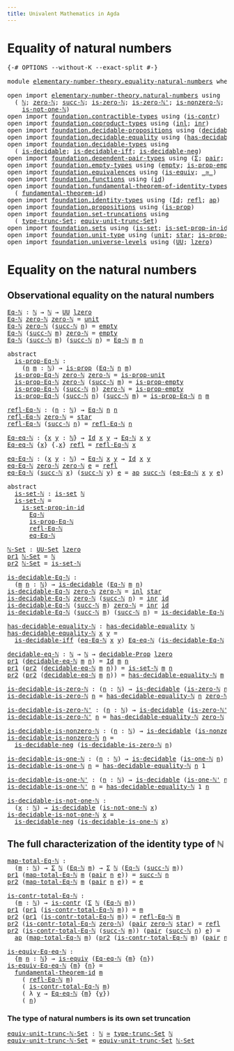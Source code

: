 ```yaml
---
title: Univalent Mathematics in Agda
---
```


# Equality of natural numbers

<pre class="Agda"><a id="86" class="Symbol">{-#</a> <a id="90" class="Keyword">OPTIONS</a> <a id="98" class="Pragma">--without-K</a> <a id="110" class="Pragma">--exact-split</a> <a id="124" class="Symbol">#-}</a>

<a id="129" class="Keyword">module</a> <a id="136" href="elementary-number-theory.equality-natural-numbers.html" class="Module">elementary-number-theory.equality-natural-numbers</a> <a id="186" class="Keyword">where</a>

<a id="193" class="Keyword">open</a> <a id="198" class="Keyword">import</a> <a id="205" href="elementary-number-theory.natural-numbers.html" class="Module">elementary-number-theory.natural-numbers</a> <a id="246" class="Keyword">using</a>
  <a id="254" class="Symbol">(</a> <a id="256" href="elementary-number-theory.natural-numbers.html#1444" class="Datatype">ℕ</a><a id="257" class="Symbol">;</a> <a id="259" href="elementary-number-theory.natural-numbers.html#1465" class="InductiveConstructor">zero-ℕ</a><a id="265" class="Symbol">;</a> <a id="267" href="elementary-number-theory.natural-numbers.html#1478" class="InductiveConstructor">succ-ℕ</a><a id="273" class="Symbol">;</a> <a id="275" href="elementary-number-theory.natural-numbers.html#1742" class="Function">is-zero-ℕ</a><a id="284" class="Symbol">;</a> <a id="286" href="elementary-number-theory.natural-numbers.html#1794" class="Function">is-zero-ℕ&#39;</a><a id="296" class="Symbol">;</a> <a id="298" href="elementary-number-theory.natural-numbers.html#1926" class="Function">is-nonzero-ℕ</a><a id="310" class="Symbol">;</a> <a id="312" href="elementary-number-theory.natural-numbers.html#1988" class="Function">is-one-ℕ</a><a id="320" class="Symbol">;</a> <a id="322" href="elementary-number-theory.natural-numbers.html#2033" class="Function">is-one-ℕ&#39;</a><a id="331" class="Symbol">;</a>
    <a id="337" href="elementary-number-theory.natural-numbers.html#2080" class="Function">is-not-one-ℕ</a><a id="349" class="Symbol">)</a>
<a id="351" class="Keyword">open</a> <a id="356" class="Keyword">import</a> <a id="363" href="foundation.contractible-types.html" class="Module">foundation.contractible-types</a> <a id="393" class="Keyword">using</a> <a id="399" class="Symbol">(</a><a id="400" href="foundation-core.contractible-types.html#992" class="Function">is-contr</a><a id="408" class="Symbol">)</a>
<a id="410" class="Keyword">open</a> <a id="415" class="Keyword">import</a> <a id="422" href="foundation.coproduct-types.html" class="Module">foundation.coproduct-types</a> <a id="449" class="Keyword">using</a> <a id="455" class="Symbol">(</a><a id="456" href="foundation.coproduct-types.html#1239" class="InductiveConstructor">inl</a><a id="459" class="Symbol">;</a> <a id="461" href="foundation.coproduct-types.html#1262" class="InductiveConstructor">inr</a><a id="464" class="Symbol">)</a>
<a id="466" class="Keyword">open</a> <a id="471" class="Keyword">import</a> <a id="478" href="foundation.decidable-propositions.html" class="Module">foundation.decidable-propositions</a> <a id="512" class="Keyword">using</a> <a id="518" class="Symbol">(</a><a id="519" href="foundation.decidable-propositions.html#1883" class="Function">decidable-Prop</a><a id="533" class="Symbol">)</a>
<a id="535" class="Keyword">open</a> <a id="540" class="Keyword">import</a> <a id="547" href="foundation.decidable-equality.html" class="Module">foundation.decidable-equality</a> <a id="577" class="Keyword">using</a> <a id="583" class="Symbol">(</a><a id="584" href="foundation.decidable-equality.html#1785" class="Function">has-decidable-equality</a><a id="606" class="Symbol">)</a>
<a id="608" class="Keyword">open</a> <a id="613" class="Keyword">import</a> <a id="620" href="foundation.decidable-types.html" class="Module">foundation.decidable-types</a> <a id="647" class="Keyword">using</a>
  <a id="655" class="Symbol">(</a> <a id="657" href="foundation.decidable-types.html#1905" class="Function">is-decidable</a><a id="669" class="Symbol">;</a> <a id="671" href="foundation.decidable-types.html#5050" class="Function">is-decidable-iff</a><a id="687" class="Symbol">;</a> <a id="689" href="foundation.decidable-types.html#4740" class="Function">is-decidable-neg</a><a id="705" class="Symbol">)</a>
<a id="707" class="Keyword">open</a> <a id="712" class="Keyword">import</a> <a id="719" href="foundation.dependent-pair-types.html" class="Module">foundation.dependent-pair-types</a> <a id="751" class="Keyword">using</a> <a id="757" class="Symbol">(</a><a id="758" href="foundation-core.dependent-pair-types.html#502" class="Record">Σ</a><a id="759" class="Symbol">;</a> <a id="761" href="foundation-core.dependent-pair-types.html#575" class="InductiveConstructor">pair</a><a id="765" class="Symbol">;</a> <a id="767" href="foundation-core.dependent-pair-types.html#592" class="Field">pr1</a><a id="770" class="Symbol">;</a> <a id="772" href="foundation-core.dependent-pair-types.html#604" class="Field">pr2</a><a id="775" class="Symbol">)</a>
<a id="777" class="Keyword">open</a> <a id="782" class="Keyword">import</a> <a id="789" href="foundation.empty-types.html" class="Module">foundation.empty-types</a> <a id="812" class="Keyword">using</a> <a id="818" class="Symbol">(</a><a id="819" href="foundation-core.empty-types.html#1044" class="Datatype">empty</a><a id="824" class="Symbol">;</a> <a id="826" href="foundation-core.empty-types.html#2364" class="Function">is-prop-empty</a><a id="839" class="Symbol">)</a>
<a id="841" class="Keyword">open</a> <a id="846" class="Keyword">import</a> <a id="853" href="foundation.equivalences.html" class="Module">foundation.equivalences</a> <a id="877" class="Keyword">using</a> <a id="883" class="Symbol">(</a><a id="884" href="foundation-core.equivalences.html#1542" class="Function">is-equiv</a><a id="892" class="Symbol">;</a> <a id="894" href="foundation-core.equivalences.html#1607" class="Function Operator">_≃_</a><a id="897" class="Symbol">)</a>
<a id="899" class="Keyword">open</a> <a id="904" class="Keyword">import</a> <a id="911" href="foundation.functions.html" class="Module">foundation.functions</a> <a id="932" class="Keyword">using</a> <a id="938" class="Symbol">(</a><a id="939" href="foundation-core.functions.html#309" class="Function">id</a><a id="941" class="Symbol">)</a>
<a id="943" class="Keyword">open</a> <a id="948" class="Keyword">import</a> <a id="955" href="foundation.fundamental-theorem-of-identity-types.html" class="Module">foundation.fundamental-theorem-of-identity-types</a> <a id="1004" class="Keyword">using</a>
  <a id="1012" class="Symbol">(</a> <a id="1014" href="foundation-core.fundamental-theorem-of-identity-types.html#1888" class="Function">fundamental-theorem-id</a><a id="1036" class="Symbol">)</a>
<a id="1038" class="Keyword">open</a> <a id="1043" class="Keyword">import</a> <a id="1050" href="foundation.identity-types.html" class="Module">foundation.identity-types</a> <a id="1076" class="Keyword">using</a> <a id="1082" class="Symbol">(</a><a id="1083" href="foundation-core.identity-types.html#641" class="Datatype">Id</a><a id="1085" class="Symbol">;</a> <a id="1087" href="foundation-core.identity-types.html#694" class="InductiveConstructor">refl</a><a id="1091" class="Symbol">;</a> <a id="1093" href="foundation-core.identity-types.html#2853" class="Function">ap</a><a id="1095" class="Symbol">)</a>
<a id="1097" class="Keyword">open</a> <a id="1102" class="Keyword">import</a> <a id="1109" href="foundation.propositions.html" class="Module">foundation.propositions</a> <a id="1133" class="Keyword">using</a> <a id="1139" class="Symbol">(</a><a id="1140" href="foundation-core.propositions.html#1295" class="Function">is-prop</a><a id="1147" class="Symbol">)</a>
<a id="1149" class="Keyword">open</a> <a id="1154" class="Keyword">import</a> <a id="1161" href="foundation.set-truncations.html" class="Module">foundation.set-truncations</a> <a id="1188" class="Keyword">using</a>
  <a id="1196" class="Symbol">(</a> <a id="1198" href="foundation.set-truncations.html#3386" class="Postulate">type-trunc-Set</a><a id="1212" class="Symbol">;</a> <a id="1214" href="foundation.set-truncations.html#11287" class="Function">equiv-unit-trunc-Set</a><a id="1234" class="Symbol">)</a>
<a id="1236" class="Keyword">open</a> <a id="1241" class="Keyword">import</a> <a id="1248" href="foundation.sets.html" class="Module">foundation.sets</a> <a id="1264" class="Keyword">using</a> <a id="1270" class="Symbol">(</a><a id="1271" href="foundation-core.sets.html#1099" class="Function">is-set</a><a id="1277" class="Symbol">;</a> <a id="1279" href="foundation-core.sets.html#2779" class="Function">is-set-prop-in-id</a><a id="1296" class="Symbol">;</a> <a id="1298" href="foundation-core.sets.html#1177" class="Function">UU-Set</a><a id="1304" class="Symbol">)</a>
<a id="1306" class="Keyword">open</a> <a id="1311" class="Keyword">import</a> <a id="1318" href="foundation.unit-type.html" class="Module">foundation.unit-type</a> <a id="1339" class="Keyword">using</a> <a id="1345" class="Symbol">(</a><a id="1346" href="foundation.unit-type.html#1075" class="Datatype">unit</a><a id="1350" class="Symbol">;</a> <a id="1352" href="foundation.unit-type.html#1099" class="InductiveConstructor">star</a><a id="1356" class="Symbol">;</a> <a id="1358" href="foundation.unit-type.html#2889" class="Function">is-prop-unit</a><a id="1370" class="Symbol">)</a>
<a id="1372" class="Keyword">open</a> <a id="1377" class="Keyword">import</a> <a id="1384" href="foundation.universe-levels.html" class="Module">foundation.universe-levels</a> <a id="1411" class="Keyword">using</a> <a id="1417" class="Symbol">(</a><a id="1418" href="foundation-core.universe-levels.html#222" class="Primitive">UU</a><a id="1420" class="Symbol">;</a> <a id="1422" href="Agda.Primitive.html#764" class="Primitive">lzero</a><a id="1427" class="Symbol">)</a>
</pre>
# Equality on the natural numbers

## Observational equality on the natural numbers

<pre class="Agda"><a id="Eq-ℕ"></a><a id="1527" href="elementary-number-theory.equality-natural-numbers.html#1527" class="Function">Eq-ℕ</a> <a id="1532" class="Symbol">:</a> <a id="1534" href="elementary-number-theory.natural-numbers.html#1444" class="Datatype">ℕ</a> <a id="1536" class="Symbol">→</a> <a id="1538" href="elementary-number-theory.natural-numbers.html#1444" class="Datatype">ℕ</a> <a id="1540" class="Symbol">→</a> <a id="1542" href="foundation-core.universe-levels.html#222" class="Primitive">UU</a> <a id="1545" href="Agda.Primitive.html#764" class="Primitive">lzero</a>
<a id="1551" href="elementary-number-theory.equality-natural-numbers.html#1527" class="Function">Eq-ℕ</a> <a id="1556" href="elementary-number-theory.natural-numbers.html#1465" class="InductiveConstructor">zero-ℕ</a> <a id="1563" href="elementary-number-theory.natural-numbers.html#1465" class="InductiveConstructor">zero-ℕ</a> <a id="1570" class="Symbol">=</a> <a id="1572" href="foundation.unit-type.html#1075" class="Datatype">unit</a>
<a id="1577" href="elementary-number-theory.equality-natural-numbers.html#1527" class="Function">Eq-ℕ</a> <a id="1582" href="elementary-number-theory.natural-numbers.html#1465" class="InductiveConstructor">zero-ℕ</a> <a id="1589" class="Symbol">(</a><a id="1590" href="elementary-number-theory.natural-numbers.html#1478" class="InductiveConstructor">succ-ℕ</a> <a id="1597" href="elementary-number-theory.equality-natural-numbers.html#1597" class="Bound">n</a><a id="1598" class="Symbol">)</a> <a id="1600" class="Symbol">=</a> <a id="1602" href="foundation-core.empty-types.html#1044" class="Datatype">empty</a>
<a id="1608" href="elementary-number-theory.equality-natural-numbers.html#1527" class="Function">Eq-ℕ</a> <a id="1613" class="Symbol">(</a><a id="1614" href="elementary-number-theory.natural-numbers.html#1478" class="InductiveConstructor">succ-ℕ</a> <a id="1621" href="elementary-number-theory.equality-natural-numbers.html#1621" class="Bound">m</a><a id="1622" class="Symbol">)</a> <a id="1624" href="elementary-number-theory.natural-numbers.html#1465" class="InductiveConstructor">zero-ℕ</a> <a id="1631" class="Symbol">=</a> <a id="1633" href="foundation-core.empty-types.html#1044" class="Datatype">empty</a>
<a id="1639" href="elementary-number-theory.equality-natural-numbers.html#1527" class="Function">Eq-ℕ</a> <a id="1644" class="Symbol">(</a><a id="1645" href="elementary-number-theory.natural-numbers.html#1478" class="InductiveConstructor">succ-ℕ</a> <a id="1652" href="elementary-number-theory.equality-natural-numbers.html#1652" class="Bound">m</a><a id="1653" class="Symbol">)</a> <a id="1655" class="Symbol">(</a><a id="1656" href="elementary-number-theory.natural-numbers.html#1478" class="InductiveConstructor">succ-ℕ</a> <a id="1663" href="elementary-number-theory.equality-natural-numbers.html#1663" class="Bound">n</a><a id="1664" class="Symbol">)</a> <a id="1666" class="Symbol">=</a> <a id="1668" href="elementary-number-theory.equality-natural-numbers.html#1527" class="Function">Eq-ℕ</a> <a id="1673" href="elementary-number-theory.equality-natural-numbers.html#1652" class="Bound">m</a> <a id="1675" href="elementary-number-theory.equality-natural-numbers.html#1663" class="Bound">n</a>

<a id="1678" class="Keyword">abstract</a>
  <a id="is-prop-Eq-ℕ"></a><a id="1689" href="elementary-number-theory.equality-natural-numbers.html#1689" class="Function">is-prop-Eq-ℕ</a> <a id="1702" class="Symbol">:</a>
    <a id="1708" class="Symbol">(</a><a id="1709" href="elementary-number-theory.equality-natural-numbers.html#1709" class="Bound">n</a> <a id="1711" href="elementary-number-theory.equality-natural-numbers.html#1711" class="Bound">m</a> <a id="1713" class="Symbol">:</a> <a id="1715" href="elementary-number-theory.natural-numbers.html#1444" class="Datatype">ℕ</a><a id="1716" class="Symbol">)</a> <a id="1718" class="Symbol">→</a> <a id="1720" href="foundation-core.propositions.html#1295" class="Function">is-prop</a> <a id="1728" class="Symbol">(</a><a id="1729" href="elementary-number-theory.equality-natural-numbers.html#1527" class="Function">Eq-ℕ</a> <a id="1734" href="elementary-number-theory.equality-natural-numbers.html#1709" class="Bound">n</a> <a id="1736" href="elementary-number-theory.equality-natural-numbers.html#1711" class="Bound">m</a><a id="1737" class="Symbol">)</a>
  <a id="1741" href="elementary-number-theory.equality-natural-numbers.html#1689" class="Function">is-prop-Eq-ℕ</a> <a id="1754" href="elementary-number-theory.natural-numbers.html#1465" class="InductiveConstructor">zero-ℕ</a> <a id="1761" href="elementary-number-theory.natural-numbers.html#1465" class="InductiveConstructor">zero-ℕ</a> <a id="1768" class="Symbol">=</a> <a id="1770" href="foundation.unit-type.html#2889" class="Function">is-prop-unit</a>
  <a id="1785" href="elementary-number-theory.equality-natural-numbers.html#1689" class="Function">is-prop-Eq-ℕ</a> <a id="1798" href="elementary-number-theory.natural-numbers.html#1465" class="InductiveConstructor">zero-ℕ</a> <a id="1805" class="Symbol">(</a><a id="1806" href="elementary-number-theory.natural-numbers.html#1478" class="InductiveConstructor">succ-ℕ</a> <a id="1813" href="elementary-number-theory.equality-natural-numbers.html#1813" class="Bound">m</a><a id="1814" class="Symbol">)</a> <a id="1816" class="Symbol">=</a> <a id="1818" href="foundation-core.empty-types.html#2364" class="Function">is-prop-empty</a>
  <a id="1834" href="elementary-number-theory.equality-natural-numbers.html#1689" class="Function">is-prop-Eq-ℕ</a> <a id="1847" class="Symbol">(</a><a id="1848" href="elementary-number-theory.natural-numbers.html#1478" class="InductiveConstructor">succ-ℕ</a> <a id="1855" href="elementary-number-theory.equality-natural-numbers.html#1855" class="Bound">n</a><a id="1856" class="Symbol">)</a> <a id="1858" href="elementary-number-theory.natural-numbers.html#1465" class="InductiveConstructor">zero-ℕ</a> <a id="1865" class="Symbol">=</a> <a id="1867" href="foundation-core.empty-types.html#2364" class="Function">is-prop-empty</a>
  <a id="1883" href="elementary-number-theory.equality-natural-numbers.html#1689" class="Function">is-prop-Eq-ℕ</a> <a id="1896" class="Symbol">(</a><a id="1897" href="elementary-number-theory.natural-numbers.html#1478" class="InductiveConstructor">succ-ℕ</a> <a id="1904" href="elementary-number-theory.equality-natural-numbers.html#1904" class="Bound">n</a><a id="1905" class="Symbol">)</a> <a id="1907" class="Symbol">(</a><a id="1908" href="elementary-number-theory.natural-numbers.html#1478" class="InductiveConstructor">succ-ℕ</a> <a id="1915" href="elementary-number-theory.equality-natural-numbers.html#1915" class="Bound">m</a><a id="1916" class="Symbol">)</a> <a id="1918" class="Symbol">=</a> <a id="1920" href="elementary-number-theory.equality-natural-numbers.html#1689" class="Function">is-prop-Eq-ℕ</a> <a id="1933" href="elementary-number-theory.equality-natural-numbers.html#1904" class="Bound">n</a> <a id="1935" href="elementary-number-theory.equality-natural-numbers.html#1915" class="Bound">m</a>

<a id="refl-Eq-ℕ"></a><a id="1938" href="elementary-number-theory.equality-natural-numbers.html#1938" class="Function">refl-Eq-ℕ</a> <a id="1948" class="Symbol">:</a> <a id="1950" class="Symbol">(</a><a id="1951" href="elementary-number-theory.equality-natural-numbers.html#1951" class="Bound">n</a> <a id="1953" class="Symbol">:</a> <a id="1955" href="elementary-number-theory.natural-numbers.html#1444" class="Datatype">ℕ</a><a id="1956" class="Symbol">)</a> <a id="1958" class="Symbol">→</a> <a id="1960" href="elementary-number-theory.equality-natural-numbers.html#1527" class="Function">Eq-ℕ</a> <a id="1965" href="elementary-number-theory.equality-natural-numbers.html#1951" class="Bound">n</a> <a id="1967" href="elementary-number-theory.equality-natural-numbers.html#1951" class="Bound">n</a>
<a id="1969" href="elementary-number-theory.equality-natural-numbers.html#1938" class="Function">refl-Eq-ℕ</a> <a id="1979" href="elementary-number-theory.natural-numbers.html#1465" class="InductiveConstructor">zero-ℕ</a> <a id="1986" class="Symbol">=</a> <a id="1988" href="foundation.unit-type.html#1099" class="InductiveConstructor">star</a>
<a id="1993" href="elementary-number-theory.equality-natural-numbers.html#1938" class="Function">refl-Eq-ℕ</a> <a id="2003" class="Symbol">(</a><a id="2004" href="elementary-number-theory.natural-numbers.html#1478" class="InductiveConstructor">succ-ℕ</a> <a id="2011" href="elementary-number-theory.equality-natural-numbers.html#2011" class="Bound">n</a><a id="2012" class="Symbol">)</a> <a id="2014" class="Symbol">=</a> <a id="2016" href="elementary-number-theory.equality-natural-numbers.html#1938" class="Function">refl-Eq-ℕ</a> <a id="2026" href="elementary-number-theory.equality-natural-numbers.html#2011" class="Bound">n</a>

<a id="Eq-eq-ℕ"></a><a id="2029" href="elementary-number-theory.equality-natural-numbers.html#2029" class="Function">Eq-eq-ℕ</a> <a id="2037" class="Symbol">:</a> <a id="2039" class="Symbol">{</a><a id="2040" href="elementary-number-theory.equality-natural-numbers.html#2040" class="Bound">x</a> <a id="2042" href="elementary-number-theory.equality-natural-numbers.html#2042" class="Bound">y</a> <a id="2044" class="Symbol">:</a> <a id="2046" href="elementary-number-theory.natural-numbers.html#1444" class="Datatype">ℕ</a><a id="2047" class="Symbol">}</a> <a id="2049" class="Symbol">→</a> <a id="2051" href="foundation-core.identity-types.html#641" class="Datatype">Id</a> <a id="2054" href="elementary-number-theory.equality-natural-numbers.html#2040" class="Bound">x</a> <a id="2056" href="elementary-number-theory.equality-natural-numbers.html#2042" class="Bound">y</a> <a id="2058" class="Symbol">→</a> <a id="2060" href="elementary-number-theory.equality-natural-numbers.html#1527" class="Function">Eq-ℕ</a> <a id="2065" href="elementary-number-theory.equality-natural-numbers.html#2040" class="Bound">x</a> <a id="2067" href="elementary-number-theory.equality-natural-numbers.html#2042" class="Bound">y</a>
<a id="2069" href="elementary-number-theory.equality-natural-numbers.html#2029" class="Function">Eq-eq-ℕ</a> <a id="2077" class="Symbol">{</a><a id="2078" href="elementary-number-theory.equality-natural-numbers.html#2078" class="Bound">x</a><a id="2079" class="Symbol">}</a> <a id="2081" class="Symbol">{</a><a id="2082" class="DottedPattern Symbol">.</a><a id="2083" href="elementary-number-theory.equality-natural-numbers.html#2078" class="DottedPattern Bound">x</a><a id="2084" class="Symbol">}</a> <a id="2086" href="foundation-core.identity-types.html#694" class="InductiveConstructor">refl</a> <a id="2091" class="Symbol">=</a> <a id="2093" href="elementary-number-theory.equality-natural-numbers.html#1938" class="Function">refl-Eq-ℕ</a> <a id="2103" href="elementary-number-theory.equality-natural-numbers.html#2078" class="Bound">x</a>

<a id="eq-Eq-ℕ"></a><a id="2106" href="elementary-number-theory.equality-natural-numbers.html#2106" class="Function">eq-Eq-ℕ</a> <a id="2114" class="Symbol">:</a> <a id="2116" class="Symbol">(</a><a id="2117" href="elementary-number-theory.equality-natural-numbers.html#2117" class="Bound">x</a> <a id="2119" href="elementary-number-theory.equality-natural-numbers.html#2119" class="Bound">y</a> <a id="2121" class="Symbol">:</a> <a id="2123" href="elementary-number-theory.natural-numbers.html#1444" class="Datatype">ℕ</a><a id="2124" class="Symbol">)</a> <a id="2126" class="Symbol">→</a> <a id="2128" href="elementary-number-theory.equality-natural-numbers.html#1527" class="Function">Eq-ℕ</a> <a id="2133" href="elementary-number-theory.equality-natural-numbers.html#2117" class="Bound">x</a> <a id="2135" href="elementary-number-theory.equality-natural-numbers.html#2119" class="Bound">y</a> <a id="2137" class="Symbol">→</a> <a id="2139" href="foundation-core.identity-types.html#641" class="Datatype">Id</a> <a id="2142" href="elementary-number-theory.equality-natural-numbers.html#2117" class="Bound">x</a> <a id="2144" href="elementary-number-theory.equality-natural-numbers.html#2119" class="Bound">y</a>
<a id="2146" href="elementary-number-theory.equality-natural-numbers.html#2106" class="Function">eq-Eq-ℕ</a> <a id="2154" href="elementary-number-theory.natural-numbers.html#1465" class="InductiveConstructor">zero-ℕ</a> <a id="2161" href="elementary-number-theory.natural-numbers.html#1465" class="InductiveConstructor">zero-ℕ</a> <a id="2168" href="elementary-number-theory.equality-natural-numbers.html#2168" class="Bound">e</a> <a id="2170" class="Symbol">=</a> <a id="2172" href="foundation-core.identity-types.html#694" class="InductiveConstructor">refl</a>
<a id="2177" href="elementary-number-theory.equality-natural-numbers.html#2106" class="Function">eq-Eq-ℕ</a> <a id="2185" class="Symbol">(</a><a id="2186" href="elementary-number-theory.natural-numbers.html#1478" class="InductiveConstructor">succ-ℕ</a> <a id="2193" href="elementary-number-theory.equality-natural-numbers.html#2193" class="Bound">x</a><a id="2194" class="Symbol">)</a> <a id="2196" class="Symbol">(</a><a id="2197" href="elementary-number-theory.natural-numbers.html#1478" class="InductiveConstructor">succ-ℕ</a> <a id="2204" href="elementary-number-theory.equality-natural-numbers.html#2204" class="Bound">y</a><a id="2205" class="Symbol">)</a> <a id="2207" href="elementary-number-theory.equality-natural-numbers.html#2207" class="Bound">e</a> <a id="2209" class="Symbol">=</a> <a id="2211" href="foundation-core.identity-types.html#2853" class="Function">ap</a> <a id="2214" href="elementary-number-theory.natural-numbers.html#1478" class="InductiveConstructor">succ-ℕ</a> <a id="2221" class="Symbol">(</a><a id="2222" href="elementary-number-theory.equality-natural-numbers.html#2106" class="Function">eq-Eq-ℕ</a> <a id="2230" href="elementary-number-theory.equality-natural-numbers.html#2193" class="Bound">x</a> <a id="2232" href="elementary-number-theory.equality-natural-numbers.html#2204" class="Bound">y</a> <a id="2234" href="elementary-number-theory.equality-natural-numbers.html#2207" class="Bound">e</a><a id="2235" class="Symbol">)</a>

<a id="2238" class="Keyword">abstract</a>
  <a id="is-set-ℕ"></a><a id="2249" href="elementary-number-theory.equality-natural-numbers.html#2249" class="Function">is-set-ℕ</a> <a id="2258" class="Symbol">:</a> <a id="2260" href="foundation-core.sets.html#1099" class="Function">is-set</a> <a id="2267" href="elementary-number-theory.natural-numbers.html#1444" class="Datatype">ℕ</a>
  <a id="2271" href="elementary-number-theory.equality-natural-numbers.html#2249" class="Function">is-set-ℕ</a> <a id="2280" class="Symbol">=</a>
    <a id="2286" href="foundation-core.sets.html#2779" class="Function">is-set-prop-in-id</a>
      <a id="2310" href="elementary-number-theory.equality-natural-numbers.html#1527" class="Function">Eq-ℕ</a>
      <a id="2321" href="elementary-number-theory.equality-natural-numbers.html#1689" class="Function">is-prop-Eq-ℕ</a>
      <a id="2340" href="elementary-number-theory.equality-natural-numbers.html#1938" class="Function">refl-Eq-ℕ</a>
      <a id="2356" href="elementary-number-theory.equality-natural-numbers.html#2106" class="Function">eq-Eq-ℕ</a>

<a id="ℕ-Set"></a><a id="2365" href="elementary-number-theory.equality-natural-numbers.html#2365" class="Function">ℕ-Set</a> <a id="2371" class="Symbol">:</a> <a id="2373" href="foundation-core.sets.html#1177" class="Function">UU-Set</a> <a id="2380" href="Agda.Primitive.html#764" class="Primitive">lzero</a>
<a id="2386" href="foundation-core.dependent-pair-types.html#592" class="Field">pr1</a> <a id="2390" href="elementary-number-theory.equality-natural-numbers.html#2365" class="Function">ℕ-Set</a> <a id="2396" class="Symbol">=</a> <a id="2398" href="elementary-number-theory.natural-numbers.html#1444" class="Datatype">ℕ</a>
<a id="2400" href="foundation-core.dependent-pair-types.html#604" class="Field">pr2</a> <a id="2404" href="elementary-number-theory.equality-natural-numbers.html#2365" class="Function">ℕ-Set</a> <a id="2410" class="Symbol">=</a> <a id="2412" href="elementary-number-theory.equality-natural-numbers.html#2249" class="Function">is-set-ℕ</a>

<a id="is-decidable-Eq-ℕ"></a><a id="2422" href="elementary-number-theory.equality-natural-numbers.html#2422" class="Function">is-decidable-Eq-ℕ</a> <a id="2440" class="Symbol">:</a>
  <a id="2444" class="Symbol">(</a><a id="2445" href="elementary-number-theory.equality-natural-numbers.html#2445" class="Bound">m</a> <a id="2447" href="elementary-number-theory.equality-natural-numbers.html#2447" class="Bound">n</a> <a id="2449" class="Symbol">:</a> <a id="2451" href="elementary-number-theory.natural-numbers.html#1444" class="Datatype">ℕ</a><a id="2452" class="Symbol">)</a> <a id="2454" class="Symbol">→</a> <a id="2456" href="foundation.decidable-types.html#1905" class="Function">is-decidable</a> <a id="2469" class="Symbol">(</a><a id="2470" href="elementary-number-theory.equality-natural-numbers.html#1527" class="Function">Eq-ℕ</a> <a id="2475" href="elementary-number-theory.equality-natural-numbers.html#2445" class="Bound">m</a> <a id="2477" href="elementary-number-theory.equality-natural-numbers.html#2447" class="Bound">n</a><a id="2478" class="Symbol">)</a>
<a id="2480" href="elementary-number-theory.equality-natural-numbers.html#2422" class="Function">is-decidable-Eq-ℕ</a> <a id="2498" href="elementary-number-theory.natural-numbers.html#1465" class="InductiveConstructor">zero-ℕ</a> <a id="2505" href="elementary-number-theory.natural-numbers.html#1465" class="InductiveConstructor">zero-ℕ</a> <a id="2512" class="Symbol">=</a> <a id="2514" href="foundation.coproduct-types.html#1239" class="InductiveConstructor">inl</a> <a id="2518" href="foundation.unit-type.html#1099" class="InductiveConstructor">star</a>
<a id="2523" href="elementary-number-theory.equality-natural-numbers.html#2422" class="Function">is-decidable-Eq-ℕ</a> <a id="2541" href="elementary-number-theory.natural-numbers.html#1465" class="InductiveConstructor">zero-ℕ</a> <a id="2548" class="Symbol">(</a><a id="2549" href="elementary-number-theory.natural-numbers.html#1478" class="InductiveConstructor">succ-ℕ</a> <a id="2556" href="elementary-number-theory.equality-natural-numbers.html#2556" class="Bound">n</a><a id="2557" class="Symbol">)</a> <a id="2559" class="Symbol">=</a> <a id="2561" href="foundation.coproduct-types.html#1262" class="InductiveConstructor">inr</a> <a id="2565" href="foundation-core.functions.html#309" class="Function">id</a>
<a id="2568" href="elementary-number-theory.equality-natural-numbers.html#2422" class="Function">is-decidable-Eq-ℕ</a> <a id="2586" class="Symbol">(</a><a id="2587" href="elementary-number-theory.natural-numbers.html#1478" class="InductiveConstructor">succ-ℕ</a> <a id="2594" href="elementary-number-theory.equality-natural-numbers.html#2594" class="Bound">m</a><a id="2595" class="Symbol">)</a> <a id="2597" href="elementary-number-theory.natural-numbers.html#1465" class="InductiveConstructor">zero-ℕ</a> <a id="2604" class="Symbol">=</a> <a id="2606" href="foundation.coproduct-types.html#1262" class="InductiveConstructor">inr</a> <a id="2610" href="foundation-core.functions.html#309" class="Function">id</a>
<a id="2613" href="elementary-number-theory.equality-natural-numbers.html#2422" class="Function">is-decidable-Eq-ℕ</a> <a id="2631" class="Symbol">(</a><a id="2632" href="elementary-number-theory.natural-numbers.html#1478" class="InductiveConstructor">succ-ℕ</a> <a id="2639" href="elementary-number-theory.equality-natural-numbers.html#2639" class="Bound">m</a><a id="2640" class="Symbol">)</a> <a id="2642" class="Symbol">(</a><a id="2643" href="elementary-number-theory.natural-numbers.html#1478" class="InductiveConstructor">succ-ℕ</a> <a id="2650" href="elementary-number-theory.equality-natural-numbers.html#2650" class="Bound">n</a><a id="2651" class="Symbol">)</a> <a id="2653" class="Symbol">=</a> <a id="2655" href="elementary-number-theory.equality-natural-numbers.html#2422" class="Function">is-decidable-Eq-ℕ</a> <a id="2673" href="elementary-number-theory.equality-natural-numbers.html#2639" class="Bound">m</a> <a id="2675" href="elementary-number-theory.equality-natural-numbers.html#2650" class="Bound">n</a>

<a id="has-decidable-equality-ℕ"></a><a id="2678" href="elementary-number-theory.equality-natural-numbers.html#2678" class="Function">has-decidable-equality-ℕ</a> <a id="2703" class="Symbol">:</a> <a id="2705" href="foundation.decidable-equality.html#1785" class="Function">has-decidable-equality</a> <a id="2728" href="elementary-number-theory.natural-numbers.html#1444" class="Datatype">ℕ</a>
<a id="2730" href="elementary-number-theory.equality-natural-numbers.html#2678" class="Function">has-decidable-equality-ℕ</a> <a id="2755" href="elementary-number-theory.equality-natural-numbers.html#2755" class="Bound">x</a> <a id="2757" href="elementary-number-theory.equality-natural-numbers.html#2757" class="Bound">y</a> <a id="2759" class="Symbol">=</a>
  <a id="2763" href="foundation.decidable-types.html#5050" class="Function">is-decidable-iff</a> <a id="2780" class="Symbol">(</a><a id="2781" href="elementary-number-theory.equality-natural-numbers.html#2106" class="Function">eq-Eq-ℕ</a> <a id="2789" href="elementary-number-theory.equality-natural-numbers.html#2755" class="Bound">x</a> <a id="2791" href="elementary-number-theory.equality-natural-numbers.html#2757" class="Bound">y</a><a id="2792" class="Symbol">)</a> <a id="2794" href="elementary-number-theory.equality-natural-numbers.html#2029" class="Function">Eq-eq-ℕ</a> <a id="2802" class="Symbol">(</a><a id="2803" href="elementary-number-theory.equality-natural-numbers.html#2422" class="Function">is-decidable-Eq-ℕ</a> <a id="2821" href="elementary-number-theory.equality-natural-numbers.html#2755" class="Bound">x</a> <a id="2823" href="elementary-number-theory.equality-natural-numbers.html#2757" class="Bound">y</a><a id="2824" class="Symbol">)</a>

<a id="decidable-eq-ℕ"></a><a id="2827" href="elementary-number-theory.equality-natural-numbers.html#2827" class="Function">decidable-eq-ℕ</a> <a id="2842" class="Symbol">:</a> <a id="2844" href="elementary-number-theory.natural-numbers.html#1444" class="Datatype">ℕ</a> <a id="2846" class="Symbol">→</a> <a id="2848" href="elementary-number-theory.natural-numbers.html#1444" class="Datatype">ℕ</a> <a id="2850" class="Symbol">→</a> <a id="2852" href="foundation.decidable-propositions.html#1883" class="Function">decidable-Prop</a> <a id="2867" href="Agda.Primitive.html#764" class="Primitive">lzero</a>
<a id="2873" href="foundation-core.dependent-pair-types.html#592" class="Field">pr1</a> <a id="2877" class="Symbol">(</a><a id="2878" href="elementary-number-theory.equality-natural-numbers.html#2827" class="Function">decidable-eq-ℕ</a> <a id="2893" href="elementary-number-theory.equality-natural-numbers.html#2893" class="Bound">m</a> <a id="2895" href="elementary-number-theory.equality-natural-numbers.html#2895" class="Bound">n</a><a id="2896" class="Symbol">)</a> <a id="2898" class="Symbol">=</a> <a id="2900" href="foundation-core.identity-types.html#641" class="Datatype">Id</a> <a id="2903" href="elementary-number-theory.equality-natural-numbers.html#2893" class="Bound">m</a> <a id="2905" href="elementary-number-theory.equality-natural-numbers.html#2895" class="Bound">n</a>
<a id="2907" href="foundation-core.dependent-pair-types.html#592" class="Field">pr1</a> <a id="2911" class="Symbol">(</a><a id="2912" href="foundation-core.dependent-pair-types.html#604" class="Field">pr2</a> <a id="2916" class="Symbol">(</a><a id="2917" href="elementary-number-theory.equality-natural-numbers.html#2827" class="Function">decidable-eq-ℕ</a> <a id="2932" href="elementary-number-theory.equality-natural-numbers.html#2932" class="Bound">m</a> <a id="2934" href="elementary-number-theory.equality-natural-numbers.html#2934" class="Bound">n</a><a id="2935" class="Symbol">))</a> <a id="2938" class="Symbol">=</a> <a id="2940" href="elementary-number-theory.equality-natural-numbers.html#2249" class="Function">is-set-ℕ</a> <a id="2949" href="elementary-number-theory.equality-natural-numbers.html#2932" class="Bound">m</a> <a id="2951" href="elementary-number-theory.equality-natural-numbers.html#2934" class="Bound">n</a>
<a id="2953" href="foundation-core.dependent-pair-types.html#604" class="Field">pr2</a> <a id="2957" class="Symbol">(</a><a id="2958" href="foundation-core.dependent-pair-types.html#604" class="Field">pr2</a> <a id="2962" class="Symbol">(</a><a id="2963" href="elementary-number-theory.equality-natural-numbers.html#2827" class="Function">decidable-eq-ℕ</a> <a id="2978" href="elementary-number-theory.equality-natural-numbers.html#2978" class="Bound">m</a> <a id="2980" href="elementary-number-theory.equality-natural-numbers.html#2980" class="Bound">n</a><a id="2981" class="Symbol">))</a> <a id="2984" class="Symbol">=</a> <a id="2986" href="elementary-number-theory.equality-natural-numbers.html#2678" class="Function">has-decidable-equality-ℕ</a> <a id="3011" href="elementary-number-theory.equality-natural-numbers.html#2978" class="Bound">m</a> <a id="3013" href="elementary-number-theory.equality-natural-numbers.html#2980" class="Bound">n</a>

<a id="is-decidable-is-zero-ℕ"></a><a id="3016" href="elementary-number-theory.equality-natural-numbers.html#3016" class="Function">is-decidable-is-zero-ℕ</a> <a id="3039" class="Symbol">:</a> <a id="3041" class="Symbol">(</a><a id="3042" href="elementary-number-theory.equality-natural-numbers.html#3042" class="Bound">n</a> <a id="3044" class="Symbol">:</a> <a id="3046" href="elementary-number-theory.natural-numbers.html#1444" class="Datatype">ℕ</a><a id="3047" class="Symbol">)</a> <a id="3049" class="Symbol">→</a> <a id="3051" href="foundation.decidable-types.html#1905" class="Function">is-decidable</a> <a id="3064" class="Symbol">(</a><a id="3065" href="elementary-number-theory.natural-numbers.html#1742" class="Function">is-zero-ℕ</a> <a id="3075" href="elementary-number-theory.equality-natural-numbers.html#3042" class="Bound">n</a><a id="3076" class="Symbol">)</a>
<a id="3078" href="elementary-number-theory.equality-natural-numbers.html#3016" class="Function">is-decidable-is-zero-ℕ</a> <a id="3101" href="elementary-number-theory.equality-natural-numbers.html#3101" class="Bound">n</a> <a id="3103" class="Symbol">=</a> <a id="3105" href="elementary-number-theory.equality-natural-numbers.html#2678" class="Function">has-decidable-equality-ℕ</a> <a id="3130" href="elementary-number-theory.equality-natural-numbers.html#3101" class="Bound">n</a> <a id="3132" href="elementary-number-theory.natural-numbers.html#1465" class="InductiveConstructor">zero-ℕ</a>

<a id="is-decidable-is-zero-ℕ&#39;"></a><a id="3140" href="elementary-number-theory.equality-natural-numbers.html#3140" class="Function">is-decidable-is-zero-ℕ&#39;</a> <a id="3164" class="Symbol">:</a> <a id="3166" class="Symbol">(</a><a id="3167" href="elementary-number-theory.equality-natural-numbers.html#3167" class="Bound">n</a> <a id="3169" class="Symbol">:</a> <a id="3171" href="elementary-number-theory.natural-numbers.html#1444" class="Datatype">ℕ</a><a id="3172" class="Symbol">)</a> <a id="3174" class="Symbol">→</a> <a id="3176" href="foundation.decidable-types.html#1905" class="Function">is-decidable</a> <a id="3189" class="Symbol">(</a><a id="3190" href="elementary-number-theory.natural-numbers.html#1794" class="Function">is-zero-ℕ&#39;</a> <a id="3201" href="elementary-number-theory.equality-natural-numbers.html#3167" class="Bound">n</a><a id="3202" class="Symbol">)</a>
<a id="3204" href="elementary-number-theory.equality-natural-numbers.html#3140" class="Function">is-decidable-is-zero-ℕ&#39;</a> <a id="3228" href="elementary-number-theory.equality-natural-numbers.html#3228" class="Bound">n</a> <a id="3230" class="Symbol">=</a> <a id="3232" href="elementary-number-theory.equality-natural-numbers.html#2678" class="Function">has-decidable-equality-ℕ</a> <a id="3257" href="elementary-number-theory.natural-numbers.html#1465" class="InductiveConstructor">zero-ℕ</a> <a id="3264" href="elementary-number-theory.equality-natural-numbers.html#3228" class="Bound">n</a>

<a id="is-decidable-is-nonzero-ℕ"></a><a id="3267" href="elementary-number-theory.equality-natural-numbers.html#3267" class="Function">is-decidable-is-nonzero-ℕ</a> <a id="3293" class="Symbol">:</a> <a id="3295" class="Symbol">(</a><a id="3296" href="elementary-number-theory.equality-natural-numbers.html#3296" class="Bound">n</a> <a id="3298" class="Symbol">:</a> <a id="3300" href="elementary-number-theory.natural-numbers.html#1444" class="Datatype">ℕ</a><a id="3301" class="Symbol">)</a> <a id="3303" class="Symbol">→</a> <a id="3305" href="foundation.decidable-types.html#1905" class="Function">is-decidable</a> <a id="3318" class="Symbol">(</a><a id="3319" href="elementary-number-theory.natural-numbers.html#1926" class="Function">is-nonzero-ℕ</a> <a id="3332" href="elementary-number-theory.equality-natural-numbers.html#3296" class="Bound">n</a><a id="3333" class="Symbol">)</a>
<a id="3335" href="elementary-number-theory.equality-natural-numbers.html#3267" class="Function">is-decidable-is-nonzero-ℕ</a> <a id="3361" href="elementary-number-theory.equality-natural-numbers.html#3361" class="Bound">n</a> <a id="3363" class="Symbol">=</a>
  <a id="3367" href="foundation.decidable-types.html#4740" class="Function">is-decidable-neg</a> <a id="3384" class="Symbol">(</a><a id="3385" href="elementary-number-theory.equality-natural-numbers.html#3016" class="Function">is-decidable-is-zero-ℕ</a> <a id="3408" href="elementary-number-theory.equality-natural-numbers.html#3361" class="Bound">n</a><a id="3409" class="Symbol">)</a>

<a id="is-decidable-is-one-ℕ"></a><a id="3412" href="elementary-number-theory.equality-natural-numbers.html#3412" class="Function">is-decidable-is-one-ℕ</a> <a id="3434" class="Symbol">:</a> <a id="3436" class="Symbol">(</a><a id="3437" href="elementary-number-theory.equality-natural-numbers.html#3437" class="Bound">n</a> <a id="3439" class="Symbol">:</a> <a id="3441" href="elementary-number-theory.natural-numbers.html#1444" class="Datatype">ℕ</a><a id="3442" class="Symbol">)</a> <a id="3444" class="Symbol">→</a> <a id="3446" href="foundation.decidable-types.html#1905" class="Function">is-decidable</a> <a id="3459" class="Symbol">(</a><a id="3460" href="elementary-number-theory.natural-numbers.html#1988" class="Function">is-one-ℕ</a> <a id="3469" href="elementary-number-theory.equality-natural-numbers.html#3437" class="Bound">n</a><a id="3470" class="Symbol">)</a>
<a id="3472" href="elementary-number-theory.equality-natural-numbers.html#3412" class="Function">is-decidable-is-one-ℕ</a> <a id="3494" href="elementary-number-theory.equality-natural-numbers.html#3494" class="Bound">n</a> <a id="3496" class="Symbol">=</a> <a id="3498" href="elementary-number-theory.equality-natural-numbers.html#2678" class="Function">has-decidable-equality-ℕ</a> <a id="3523" href="elementary-number-theory.equality-natural-numbers.html#3494" class="Bound">n</a> <a id="3525" class="Number">1</a>

<a id="is-decidable-is-one-ℕ&#39;"></a><a id="3528" href="elementary-number-theory.equality-natural-numbers.html#3528" class="Function">is-decidable-is-one-ℕ&#39;</a> <a id="3551" class="Symbol">:</a> <a id="3553" class="Symbol">(</a><a id="3554" href="elementary-number-theory.equality-natural-numbers.html#3554" class="Bound">n</a> <a id="3556" class="Symbol">:</a> <a id="3558" href="elementary-number-theory.natural-numbers.html#1444" class="Datatype">ℕ</a><a id="3559" class="Symbol">)</a> <a id="3561" class="Symbol">→</a> <a id="3563" href="foundation.decidable-types.html#1905" class="Function">is-decidable</a> <a id="3576" class="Symbol">(</a><a id="3577" href="elementary-number-theory.natural-numbers.html#2033" class="Function">is-one-ℕ&#39;</a> <a id="3587" href="elementary-number-theory.equality-natural-numbers.html#3554" class="Bound">n</a><a id="3588" class="Symbol">)</a>
<a id="3590" href="elementary-number-theory.equality-natural-numbers.html#3528" class="Function">is-decidable-is-one-ℕ&#39;</a> <a id="3613" href="elementary-number-theory.equality-natural-numbers.html#3613" class="Bound">n</a> <a id="3615" class="Symbol">=</a> <a id="3617" href="elementary-number-theory.equality-natural-numbers.html#2678" class="Function">has-decidable-equality-ℕ</a> <a id="3642" class="Number">1</a> <a id="3644" href="elementary-number-theory.equality-natural-numbers.html#3613" class="Bound">n</a>

<a id="is-decidable-is-not-one-ℕ"></a><a id="3647" href="elementary-number-theory.equality-natural-numbers.html#3647" class="Function">is-decidable-is-not-one-ℕ</a> <a id="3673" class="Symbol">:</a>
  <a id="3677" class="Symbol">(</a><a id="3678" href="elementary-number-theory.equality-natural-numbers.html#3678" class="Bound">x</a> <a id="3680" class="Symbol">:</a> <a id="3682" href="elementary-number-theory.natural-numbers.html#1444" class="Datatype">ℕ</a><a id="3683" class="Symbol">)</a> <a id="3685" class="Symbol">→</a> <a id="3687" href="foundation.decidable-types.html#1905" class="Function">is-decidable</a> <a id="3700" class="Symbol">(</a><a id="3701" href="elementary-number-theory.natural-numbers.html#2080" class="Function">is-not-one-ℕ</a> <a id="3714" href="elementary-number-theory.equality-natural-numbers.html#3678" class="Bound">x</a><a id="3715" class="Symbol">)</a>
<a id="3717" href="elementary-number-theory.equality-natural-numbers.html#3647" class="Function">is-decidable-is-not-one-ℕ</a> <a id="3743" href="elementary-number-theory.equality-natural-numbers.html#3743" class="Bound">x</a> <a id="3745" class="Symbol">=</a>
  <a id="3749" href="foundation.decidable-types.html#4740" class="Function">is-decidable-neg</a> <a id="3766" class="Symbol">(</a><a id="3767" href="elementary-number-theory.equality-natural-numbers.html#3412" class="Function">is-decidable-is-one-ℕ</a> <a id="3789" href="elementary-number-theory.equality-natural-numbers.html#3743" class="Bound">x</a><a id="3790" class="Symbol">)</a>
</pre>
## The full characterization of the identity type of ℕ

<pre class="Agda"><a id="map-total-Eq-ℕ"></a><a id="3861" href="elementary-number-theory.equality-natural-numbers.html#3861" class="Function">map-total-Eq-ℕ</a> <a id="3876" class="Symbol">:</a>
  <a id="3880" class="Symbol">(</a><a id="3881" href="elementary-number-theory.equality-natural-numbers.html#3881" class="Bound">m</a> <a id="3883" class="Symbol">:</a> <a id="3885" href="elementary-number-theory.natural-numbers.html#1444" class="Datatype">ℕ</a><a id="3886" class="Symbol">)</a> <a id="3888" class="Symbol">→</a> <a id="3890" href="foundation-core.dependent-pair-types.html#502" class="Record">Σ</a> <a id="3892" href="elementary-number-theory.natural-numbers.html#1444" class="Datatype">ℕ</a> <a id="3894" class="Symbol">(</a><a id="3895" href="elementary-number-theory.equality-natural-numbers.html#1527" class="Function">Eq-ℕ</a> <a id="3900" href="elementary-number-theory.equality-natural-numbers.html#3881" class="Bound">m</a><a id="3901" class="Symbol">)</a> <a id="3903" class="Symbol">→</a> <a id="3905" href="foundation-core.dependent-pair-types.html#502" class="Record">Σ</a> <a id="3907" href="elementary-number-theory.natural-numbers.html#1444" class="Datatype">ℕ</a> <a id="3909" class="Symbol">(</a><a id="3910" href="elementary-number-theory.equality-natural-numbers.html#1527" class="Function">Eq-ℕ</a> <a id="3915" class="Symbol">(</a><a id="3916" href="elementary-number-theory.natural-numbers.html#1478" class="InductiveConstructor">succ-ℕ</a> <a id="3923" href="elementary-number-theory.equality-natural-numbers.html#3881" class="Bound">m</a><a id="3924" class="Symbol">))</a>
<a id="3927" href="foundation-core.dependent-pair-types.html#592" class="Field">pr1</a> <a id="3931" class="Symbol">(</a><a id="3932" href="elementary-number-theory.equality-natural-numbers.html#3861" class="Function">map-total-Eq-ℕ</a> <a id="3947" href="elementary-number-theory.equality-natural-numbers.html#3947" class="Bound">m</a> <a id="3949" class="Symbol">(</a><a id="3950" href="foundation-core.dependent-pair-types.html#575" class="InductiveConstructor">pair</a> <a id="3955" href="elementary-number-theory.equality-natural-numbers.html#3955" class="Bound">n</a> <a id="3957" href="elementary-number-theory.equality-natural-numbers.html#3957" class="Bound">e</a><a id="3958" class="Symbol">))</a> <a id="3961" class="Symbol">=</a> <a id="3963" href="elementary-number-theory.natural-numbers.html#1478" class="InductiveConstructor">succ-ℕ</a> <a id="3970" href="elementary-number-theory.equality-natural-numbers.html#3955" class="Bound">n</a>
<a id="3972" href="foundation-core.dependent-pair-types.html#604" class="Field">pr2</a> <a id="3976" class="Symbol">(</a><a id="3977" href="elementary-number-theory.equality-natural-numbers.html#3861" class="Function">map-total-Eq-ℕ</a> <a id="3992" href="elementary-number-theory.equality-natural-numbers.html#3992" class="Bound">m</a> <a id="3994" class="Symbol">(</a><a id="3995" href="foundation-core.dependent-pair-types.html#575" class="InductiveConstructor">pair</a> <a id="4000" href="elementary-number-theory.equality-natural-numbers.html#4000" class="Bound">n</a> <a id="4002" href="elementary-number-theory.equality-natural-numbers.html#4002" class="Bound">e</a><a id="4003" class="Symbol">))</a> <a id="4006" class="Symbol">=</a> <a id="4008" href="elementary-number-theory.equality-natural-numbers.html#4002" class="Bound">e</a>

<a id="is-contr-total-Eq-ℕ"></a><a id="4011" href="elementary-number-theory.equality-natural-numbers.html#4011" class="Function">is-contr-total-Eq-ℕ</a> <a id="4031" class="Symbol">:</a>
  <a id="4035" class="Symbol">(</a><a id="4036" href="elementary-number-theory.equality-natural-numbers.html#4036" class="Bound">m</a> <a id="4038" class="Symbol">:</a> <a id="4040" href="elementary-number-theory.natural-numbers.html#1444" class="Datatype">ℕ</a><a id="4041" class="Symbol">)</a> <a id="4043" class="Symbol">→</a> <a id="4045" href="foundation-core.contractible-types.html#992" class="Function">is-contr</a> <a id="4054" class="Symbol">(</a><a id="4055" href="foundation-core.dependent-pair-types.html#502" class="Record">Σ</a> <a id="4057" href="elementary-number-theory.natural-numbers.html#1444" class="Datatype">ℕ</a> <a id="4059" class="Symbol">(</a><a id="4060" href="elementary-number-theory.equality-natural-numbers.html#1527" class="Function">Eq-ℕ</a> <a id="4065" href="elementary-number-theory.equality-natural-numbers.html#4036" class="Bound">m</a><a id="4066" class="Symbol">))</a>
<a id="4069" href="foundation-core.dependent-pair-types.html#592" class="Field">pr1</a> <a id="4073" class="Symbol">(</a><a id="4074" href="foundation-core.dependent-pair-types.html#592" class="Field">pr1</a> <a id="4078" class="Symbol">(</a><a id="4079" href="elementary-number-theory.equality-natural-numbers.html#4011" class="Function">is-contr-total-Eq-ℕ</a> <a id="4099" href="elementary-number-theory.equality-natural-numbers.html#4099" class="Bound">m</a><a id="4100" class="Symbol">))</a> <a id="4103" class="Symbol">=</a> <a id="4105" href="elementary-number-theory.equality-natural-numbers.html#4099" class="Bound">m</a>
<a id="4107" href="foundation-core.dependent-pair-types.html#604" class="Field">pr2</a> <a id="4111" class="Symbol">(</a><a id="4112" href="foundation-core.dependent-pair-types.html#592" class="Field">pr1</a> <a id="4116" class="Symbol">(</a><a id="4117" href="elementary-number-theory.equality-natural-numbers.html#4011" class="Function">is-contr-total-Eq-ℕ</a> <a id="4137" href="elementary-number-theory.equality-natural-numbers.html#4137" class="Bound">m</a><a id="4138" class="Symbol">))</a> <a id="4141" class="Symbol">=</a> <a id="4143" href="elementary-number-theory.equality-natural-numbers.html#1938" class="Function">refl-Eq-ℕ</a> <a id="4153" href="elementary-number-theory.equality-natural-numbers.html#4137" class="Bound">m</a>
<a id="4155" href="foundation-core.dependent-pair-types.html#604" class="Field">pr2</a> <a id="4159" class="Symbol">(</a><a id="4160" href="elementary-number-theory.equality-natural-numbers.html#4011" class="Function">is-contr-total-Eq-ℕ</a> <a id="4180" href="elementary-number-theory.natural-numbers.html#1465" class="InductiveConstructor">zero-ℕ</a><a id="4186" class="Symbol">)</a> <a id="4188" class="Symbol">(</a><a id="4189" href="foundation-core.dependent-pair-types.html#575" class="InductiveConstructor">pair</a> <a id="4194" href="elementary-number-theory.natural-numbers.html#1465" class="InductiveConstructor">zero-ℕ</a> <a id="4201" href="foundation.unit-type.html#1099" class="InductiveConstructor">star</a><a id="4205" class="Symbol">)</a> <a id="4207" class="Symbol">=</a> <a id="4209" href="foundation-core.identity-types.html#694" class="InductiveConstructor">refl</a>
<a id="4214" href="foundation-core.dependent-pair-types.html#604" class="Field">pr2</a> <a id="4218" class="Symbol">(</a><a id="4219" href="elementary-number-theory.equality-natural-numbers.html#4011" class="Function">is-contr-total-Eq-ℕ</a> <a id="4239" class="Symbol">(</a><a id="4240" href="elementary-number-theory.natural-numbers.html#1478" class="InductiveConstructor">succ-ℕ</a> <a id="4247" href="elementary-number-theory.equality-natural-numbers.html#4247" class="Bound">m</a><a id="4248" class="Symbol">))</a> <a id="4251" class="Symbol">(</a><a id="4252" href="foundation-core.dependent-pair-types.html#575" class="InductiveConstructor">pair</a> <a id="4257" class="Symbol">(</a><a id="4258" href="elementary-number-theory.natural-numbers.html#1478" class="InductiveConstructor">succ-ℕ</a> <a id="4265" href="elementary-number-theory.equality-natural-numbers.html#4265" class="Bound">n</a><a id="4266" class="Symbol">)</a> <a id="4268" href="elementary-number-theory.equality-natural-numbers.html#4268" class="Bound">e</a><a id="4269" class="Symbol">)</a> <a id="4271" class="Symbol">=</a>
  <a id="4275" href="foundation-core.identity-types.html#2853" class="Function">ap</a> <a id="4278" class="Symbol">(</a><a id="4279" href="elementary-number-theory.equality-natural-numbers.html#3861" class="Function">map-total-Eq-ℕ</a> <a id="4294" href="elementary-number-theory.equality-natural-numbers.html#4247" class="Bound">m</a><a id="4295" class="Symbol">)</a> <a id="4297" class="Symbol">(</a><a id="4298" href="foundation-core.dependent-pair-types.html#604" class="Field">pr2</a> <a id="4302" class="Symbol">(</a><a id="4303" href="elementary-number-theory.equality-natural-numbers.html#4011" class="Function">is-contr-total-Eq-ℕ</a> <a id="4323" href="elementary-number-theory.equality-natural-numbers.html#4247" class="Bound">m</a><a id="4324" class="Symbol">)</a> <a id="4326" class="Symbol">(</a><a id="4327" href="foundation-core.dependent-pair-types.html#575" class="InductiveConstructor">pair</a> <a id="4332" href="elementary-number-theory.equality-natural-numbers.html#4265" class="Bound">n</a> <a id="4334" href="elementary-number-theory.equality-natural-numbers.html#4268" class="Bound">e</a><a id="4335" class="Symbol">))</a>

<a id="is-equiv-Eq-eq-ℕ"></a><a id="4339" href="elementary-number-theory.equality-natural-numbers.html#4339" class="Function">is-equiv-Eq-eq-ℕ</a> <a id="4356" class="Symbol">:</a>
  <a id="4360" class="Symbol">{</a><a id="4361" href="elementary-number-theory.equality-natural-numbers.html#4361" class="Bound">m</a> <a id="4363" href="elementary-number-theory.equality-natural-numbers.html#4363" class="Bound">n</a> <a id="4365" class="Symbol">:</a> <a id="4367" href="elementary-number-theory.natural-numbers.html#1444" class="Datatype">ℕ</a><a id="4368" class="Symbol">}</a> <a id="4370" class="Symbol">→</a> <a id="4372" href="foundation-core.equivalences.html#1542" class="Function">is-equiv</a> <a id="4381" class="Symbol">(</a><a id="4382" href="elementary-number-theory.equality-natural-numbers.html#2029" class="Function">Eq-eq-ℕ</a> <a id="4390" class="Symbol">{</a><a id="4391" href="elementary-number-theory.equality-natural-numbers.html#4361" class="Bound">m</a><a id="4392" class="Symbol">}</a> <a id="4394" class="Symbol">{</a><a id="4395" href="elementary-number-theory.equality-natural-numbers.html#4363" class="Bound">n</a><a id="4396" class="Symbol">})</a>
<a id="4399" href="elementary-number-theory.equality-natural-numbers.html#4339" class="Function">is-equiv-Eq-eq-ℕ</a> <a id="4416" class="Symbol">{</a><a id="4417" href="elementary-number-theory.equality-natural-numbers.html#4417" class="Bound">m</a><a id="4418" class="Symbol">}</a> <a id="4420" class="Symbol">{</a><a id="4421" href="elementary-number-theory.equality-natural-numbers.html#4421" class="Bound">n</a><a id="4422" class="Symbol">}</a> <a id="4424" class="Symbol">=</a>
  <a id="4428" href="foundation-core.fundamental-theorem-of-identity-types.html#1888" class="Function">fundamental-theorem-id</a> <a id="4451" href="elementary-number-theory.equality-natural-numbers.html#4417" class="Bound">m</a>
    <a id="4457" class="Symbol">(</a> <a id="4459" href="elementary-number-theory.equality-natural-numbers.html#1938" class="Function">refl-Eq-ℕ</a> <a id="4469" href="elementary-number-theory.equality-natural-numbers.html#4417" class="Bound">m</a><a id="4470" class="Symbol">)</a>
    <a id="4476" class="Symbol">(</a> <a id="4478" href="elementary-number-theory.equality-natural-numbers.html#4011" class="Function">is-contr-total-Eq-ℕ</a> <a id="4498" href="elementary-number-theory.equality-natural-numbers.html#4417" class="Bound">m</a><a id="4499" class="Symbol">)</a>
    <a id="4505" class="Symbol">(</a> <a id="4507" class="Symbol">λ</a> <a id="4509" href="elementary-number-theory.equality-natural-numbers.html#4509" class="Bound">y</a> <a id="4511" class="Symbol">→</a> <a id="4513" href="elementary-number-theory.equality-natural-numbers.html#2029" class="Function">Eq-eq-ℕ</a> <a id="4521" class="Symbol">{</a><a id="4522" href="elementary-number-theory.equality-natural-numbers.html#4417" class="Bound">m</a><a id="4523" class="Symbol">}</a> <a id="4525" class="Symbol">{</a><a id="4526" href="elementary-number-theory.equality-natural-numbers.html#4509" class="Bound">y</a><a id="4527" class="Symbol">})</a>
    <a id="4534" class="Symbol">(</a> <a id="4536" href="elementary-number-theory.equality-natural-numbers.html#4421" class="Bound">n</a><a id="4537" class="Symbol">)</a>
</pre>
### The type of natural numbers is its own set truncation

<pre class="Agda"><a id="equiv-unit-trunc-ℕ-Set"></a><a id="4611" href="elementary-number-theory.equality-natural-numbers.html#4611" class="Function">equiv-unit-trunc-ℕ-Set</a> <a id="4634" class="Symbol">:</a> <a id="4636" href="elementary-number-theory.natural-numbers.html#1444" class="Datatype">ℕ</a> <a id="4638" href="foundation-core.equivalences.html#1607" class="Function Operator">≃</a> <a id="4640" href="foundation.set-truncations.html#3386" class="Postulate">type-trunc-Set</a> <a id="4655" href="elementary-number-theory.natural-numbers.html#1444" class="Datatype">ℕ</a>
<a id="4657" href="elementary-number-theory.equality-natural-numbers.html#4611" class="Function">equiv-unit-trunc-ℕ-Set</a> <a id="4680" class="Symbol">=</a> <a id="4682" href="foundation.set-truncations.html#11287" class="Function">equiv-unit-trunc-Set</a> <a id="4703" href="elementary-number-theory.equality-natural-numbers.html#2365" class="Function">ℕ-Set</a>
</pre>